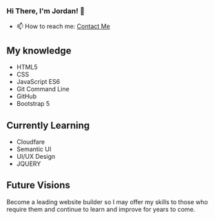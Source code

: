 ### Hi There, I'm Jordan! 👋

- 📫 How to reach me: [Contact Me](https://itsjustjordanhere.github.io/contactMe/)

## My knowledge

- HTML5
- CSS
- JavaScript ES6
- Git Command Line
- GitHub
- Bootstrap 5

## Currently Learning
- Cloudfare
- Semantic UI
- UI/UX Design
- JQUERY

## Future Visions

Become a leading website builder so I may offer my skills to those who require them and continue to learn and improve for years to come.
